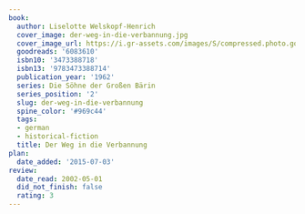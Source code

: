 ```yaml
---
book:
  author: Liselotte Welskopf-Henrich
  cover_image: der-weg-in-die-verbannung.jpg
  cover_image_url: https://i.gr-assets.com/images/S/compressed.photo.goodreads.com/books/1385368886l/6083610._SX98_.jpg
  goodreads: '6083610'
  isbn10: '3473388718'
  isbn13: '9783473388714'
  publication_year: '1962'
  series: Die Söhne der Großen Bärin
  series_position: '2'
  slug: der-weg-in-die-verbannung
  spine_color: '#969c44'
  tags:
  - german
  - historical-fiction
  title: Der Weg in die Verbannung
plan:
  date_added: '2015-07-03'
review:
  date_read: 2002-05-01
  did_not_finish: false
  rating: 3
---
```

